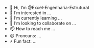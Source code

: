 - 👋 Hi, I’m @Excel-Engenharia-Estrutural
- 👀 I’m interested in ...
- 🌱 I’m currently learning ...
- 💞️ I’m looking to collaborate on ...
- 📫 How to reach me ...
- 😄 Pronouns: ...
- ⚡ Fun fact: ...

<!---
Excel-Engenharia-Estrutural/Excel-Engenharia-Estrutural is a ✨ special ✨ repository because its `README.md` (this file) appears on your GitHub profile.
You can click the Preview link to take a look at your changes.
--->
